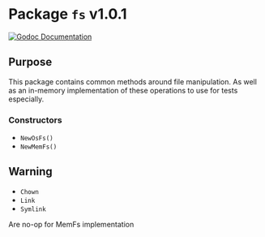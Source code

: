 # Package `fs` v1.0.1

[![Godoc Documentation](https://godoc.org/github.com/Scalingo/go-utils/fs?status.svg)](https://godoc.org/github.com/Scalingo/go-utils/fs)

## Purpose

This package contains common methods around file manipulation. As well as an
in-memory implementation of these operations to use for tests especially.

### Constructors

* `NewOsFs()`
* `NewMemFs()`

## Warning

* `Chown`
* `Link`
* `Symlink`

Are no-op for MemFs implementation
